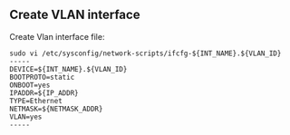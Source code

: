 Create VLAN interface
------

Create Vlan interface file:
```
sudo vi /etc/sysconfig/network-scripts/ifcfg-${INT_NAME}.${VLAN_ID}
-----
DEVICE=${INT_NAME}.${VLAN_ID}
BOOTPROTO=static
ONBOOT=yes
IPADDR=${IP_ADDR}
TYPE=Ethernet
NETMASK=${NETMASK_ADDR}
VLAN=yes
-----
```
